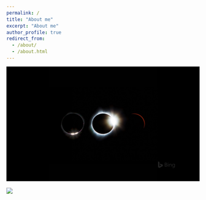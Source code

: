 ```yaml
---
permalink: /
title: "About me"
excerpt: "About me"
author_profile: true
redirect_from: 
  - /about/
  - /about.html
---
```


<img src="https://raw.githubusercontent.com/adityak2920/adityak2920.github.io/master/images/BingWallpaper-2019-07-01.jpg" width="800" height="300" />

![](adityak2920.github.io/images/BingWallpaper-2019-07-01.jpg)
